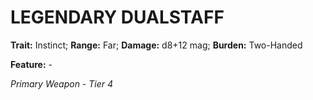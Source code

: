 # LEGENDARY DUALSTAFF

**Trait:** Instinct; **Range:** Far; **Damage:** d8+12 mag; **Burden:** Two-Handed

**Feature:** -

*Primary Weapon - Tier 4*